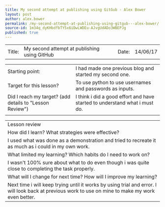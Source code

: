 ```yaml
---
title: My second attempt at publishing using GitGub - Alex Bower
layout: post
author: alex.bower
permalink: /my-second-attempt-at-publishing-using-gitgub---alex-bower/
source-id: 1m34q_dyKHbdfbTY5x6iDwLWDEu-AJvgUdADo3WBEPJg
published: true
---
```

<table>
  <tr>
    <td>Title:  </td>
    <td>My second attempt at publishing using GitHub  </td>
    <td> Date:  </td>
    <td>14/06/17</td>
  </tr>
</table>


<table>
  <tr>
    <td>Starting point:</td>
    <td>I had made one previous blog and started my second one.</td>
  </tr>
  <tr>
    <td>Target for this lesson?</td>
    <td>To use python to use usernames and passwords as inputs.</td>
  </tr>
  <tr>
    <td>Did I reach my target? 
(add details to "Lesson Review")</td>
    <td>I think i did a good effort and have started to understand what i must do.</td>
  </tr>
  <tr>
    <td></td>
    <td></td>
  </tr>
</table>


<table>
  <tr>
    <td>Lesson review</td>
  </tr>
  <tr>
    <td>How did I learn? What strategies were effective?</td>
  </tr>
  <tr>
    <td>I used what was done as a demonstration and tried to recreate it as much as i could in my own work.</td>
  </tr>
  <tr>
    <td>What limited my learning? Which habits do I need to work on? </td>
  </tr>
  <tr>
    <td>I wasn't 100% sure about what to do even though i was quite close to completing the task properly.</td>
  </tr>
  <tr>
    <td>What will I change for next time? How will I improve my learning?</td>
  </tr>
  <tr>
    <td>Next time i will keep trying until it works by using trial and error. I will look back at previous work to use on mine to make my work even better.</td>
  </tr>
</table>



